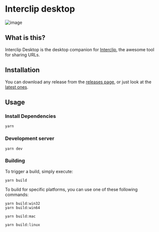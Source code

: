 # Interclip desktop

![image](https://user-images.githubusercontent.com/29888641/125501903-2ed0f106-a70f-407b-be45-aee48d7fbd46.png)

## What is this?
Interclip Desktop is the desktop companion for [Interclip](https://github.com/aperta-principium/Interclip), the awesome tool for sharing URLs.

## Installation
You can download any release from the [releases page](https://github.com/interclip/desktop/releases), or just look at the [latest ones](https://github.com/interclip/desktop/releases/latest).

## Usage

### Install Dependencies

```
yarn
```

### Development server

```
yarn dev
```

### Building
To trigger a build, simply execute:

```
yarn build
```

To build for specific platforms, you can use one of these following commands:
```
yarn build:win32
yarn build:win64

yarn build:mac

yarn build:linux
```
